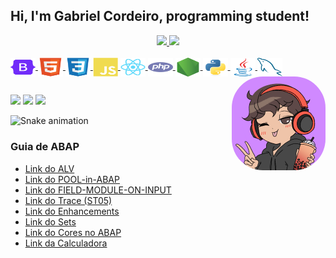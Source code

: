 ## Hi, I'm Gabriel Cordeiro, programming student!
<div align="center">
  <a href="https://github.com/GabrielCordeiroBarrosoTeles">
  <img height="180em" src="https://github-readme-stats.vercel.app/api?username=GabrielCordeiroBarrosoTeles&show_icons=true&theme=dark&include_all_commits=true&count_private=true"/>
  <img height="180em" src="https://github-readme-stats.vercel.app/api/top-langs/?username=GabrielCordeiroBarrosoTeles&layout=compact&langs_count=7&theme=dark"/>
</div>

<div style="display: inline_block"><br>
  <img align="center" alt="Biel-BOOTSTRAP" height="30" width="40" src="https://raw.githubusercontent.com/devicons/devicon/master/icons/bootstrap/bootstrap-plain.svg">
  <img align="center" alt="Biel-HTML" height="30" width="40" src="https://raw.githubusercontent.com/devicons/devicon/master/icons/html5/html5-original.svg">
  <img align="center" alt="Biel-CSS" height="30" width="40" src="https://raw.githubusercontent.com/devicons/devicon/master/icons/css3/css3-original.svg">
  <img align="center" alt="Biel-PHP" height="30" width="40" src="https://raw.githubusercontent.com/devicons/devicon/master/icons/javascript/javascript-plain.svg">
   <img align="center" alt="Biel-REACT" height="30" width="40" src="https://raw.githubusercontent.com/devicons/devicon/master/icons/react/react-original.svg">
  <img align="center" alt="Biel-Java" height="30" width="40" src="https://raw.githubusercontent.com/devicons/devicon/master/icons/php/php-plain.svg">
  <img align="center" alt="Biel-nodejs" height="30" width="40" src="https://raw.githubusercontent.com/devicons/devicon/master/icons/nodejs/nodejs-original.svg">
  <img align="center" alt="Biel-Python" height="30" width="40" src="https://raw.githubusercontent.com/devicons/devicon/master/icons/python/python-original.svg">
  <img align="center" alt="Biel-Java" height="30" width="40" src="https://raw.githubusercontent.com/devicons/devicon/master/icons/java/java-original.svg">
  <img align="center" alt="Biel-mySQL" height="30" width="40" src="https://raw.githubusercontent.com/devicons/devicon/master/icons/mysql/mysql-original.svg">
  <img align="right" alt=Biel-pic" height="150" style="border-radius:50px;" src="https://raw.githubusercontent.com/GabrielCordeiroBarrosoTeles/img/main/download20220803204714.png">
</div>
 
  ##
 
<div> 
  <a href="https://www.instagram.com/gbielcordeiro44/" target="_blank"><img src="https://img.shields.io/badge/-Instagram-%23E4405F?style=for-the-badge&logo=instagram&logoColor=white" target="_blank"></a>
  <a href = "mailto:gabrielcordeirobarroso@gmail.com"><img src="https://img.shields.io/badge/-Gmail-%23333?style=for-the-badge&logo=gmail&logoColor=white" target="_blank"></a>
  <a href="https://www.linkedin.com/in/gabriel-cordeiro-barroso/" target="_blank"><img src="https://img.shields.io/badge/-LinkedIn-%230077B5?style=for-the-badge&logo=linkedin&logoColor=white" target="_blank"></a> 
  
   ![Snake animation](https://github.com/GabrielCordeiroBarrosoTeles/GabrielCordeiroBarrosoTeles/blob/output/github-contribution-grid-snake.svg)
</div>

 ### Guia de ABAP
   - [Link do ALV]( https://github.com/GabrielCordeiroBarrosoTeles/ALV-ABAP)
   - [Link do POOL-in-ABAP](https://github.com/GabrielCordeiroBarrosoTeles/POOL-in-ABAP)
   - [Link do FIELD-MODULE-ON-INPUT](https://github.com/GabrielCordeiroBarrosoTeles/FIELD-MODULE-ON-INPUT)
   - [Link do Trace (ST05)](https://github.com/GabrielCordeiroBarrosoTeles/Trace-the-ST05-in-ABAP)
   - [Link do Enhancements](https://github.com/GabrielCordeiroBarrosoTeles/Enhancements-In-ABAP)
   - [Link do Sets](https://github.com/GabrielCordeiroBarrosoTeles/Using-Sets-in-ABAP-Program)
   - [Link do Cores no ABAP](https://github.com/GabrielCordeiroBarrosoTeles/Cores-no-ABAP)
   - [Link da Calculadora](https://github.com/GabrielCordeiroBarrosoTeles/Calculadora-em-ABAP)
 
